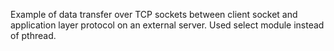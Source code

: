 Example of data transfer over TCP sockets between client socket and application layer protocol on an external server. Used select module instead of pthread.

